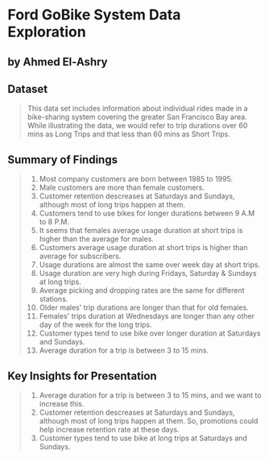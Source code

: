 # Ford GoBike System Data Exploration
## by Ahmed El-Ashry


## Dataset

> This data set includes information about individual rides made in a bike-sharing system covering the greater San Francisco Bay area. While illustrating the data, we would refer to trip durations over 60 mins as Long Trips and that less than 60 mins as Short Trips.


## Summary of Findings

>1. Most company customers are born between 1985 to 1995.
>2. Male customers are more than female customers.
>3. Customer retention descreases at Saturdays and Sundays, although most of long trips happen at them.
>4. Customers tend to use bikes for longer durations between 9 A.M to 8 P.M.
>5. It seems that females average usage duration at short trips is higher than the average for males.
>6. Customers average usage duration at short trips is higher than average for subscribers.
>7. Usage durations are almost the same over week day at short trips.
>8. Usage duration are very high during Fridays, Saturday & Sundays at long trips.
>9. Average picking and dropping rates are the same for different stations.
>10. Older males' trip durations are longer than that for old females.
>11. Females' trips duration at Wednesdays are longer than any other day of the week for the long trips.
>12. Customer types tend to use bike over longer duration at Saturdays and Sundays.
>13. Average duration for a trip is between 3 to 15 mins.


## Key Insights for Presentation

> 1. Average duration for a trip is between 3 to 15 mins, and we want to increase this.
> 2. Customer retention descreases at Saturdays and Sundays, although most of long trips happen at them. So, promotions could help increase retention rate at these days.
>3. Customer types tend to use bike at long trips at Saturdays and Sundays.